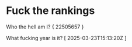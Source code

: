 # Fuck the rankings

Who the hell am I?
{ 22505657 }

What fucking year is it?
[ 2025-03-23T15:13:20Z ]
